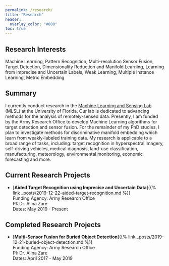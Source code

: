 ```yaml
---
permalink: /research/
title: "Research"
header:
  overlay_color: "#000"
toc: true
---
```


## Research Interests

Machine Learning, Pattern Recognition, Multi-resolution Sensor Fusion, Target Detection, Dimensionality Reduction and Manifold Learning, Learning from Imprecise and Uncertain Labels, Weak Learning, Multiple Instance Learning, Metric Embedding

## Summary
I currently conduct research in the [Machine Learning and Sensing Lab](https://faculty.eng.ufl.edu/machine-learning/) (MLSL) at the University of Florida.  Our lab is dedicated to advancing methods for the analysis of remotely-sensed data.  Presently, I am funded by the Army Research Office to develop Machine Learning algorithms for target detection and sensor fusion.  For the remainder of my PhD studies, I plan to investigate methods for discriminative manifold embedding which learn from weakly-labeled training data.  My research is applicable to a broad range of tasks, including: target recognition in hyperspectral imagery, self-driving vehicles, medical diagnosis, land-use classification, manufacturing, meteorology, environmental monitoring, economic forecasting and more.


## Current Research Projects

* [**Aided Target Recognition using Imprecise and Uncertain Data**]({% link _posts/2019-12-22-aided-target-recognition.md %})  
Funding Agency: Army Research Office  
PI: Dr. Alina Zare  
Dates: May 2019 - Present

## Completed Research Projects

* [**Multi-Sensor Fusion for Buried Object Detection**]({% link _posts/2019-12-21-buried-object-detection.md %})  
Funding Agency: Army Research Office  
PI: Dr. Alina Zare  
Dates: April 2017 - May 2019

